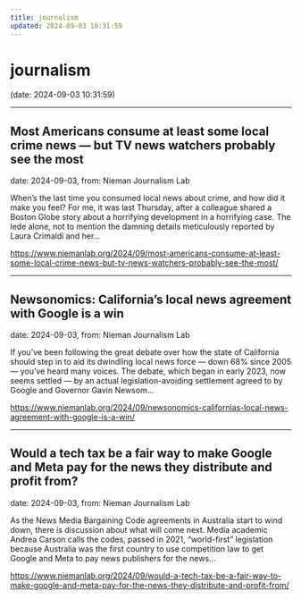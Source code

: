 ```yaml
---
title: journalism
updated: 2024-09-03 10:31:59
---
```


# journalism

(date: 2024-09-03 10:31:59)

---

## Most Americans consume at least some local crime news — but TV news watchers probably see the most

date: 2024-09-03, from: Nieman Journalism Lab

When’s the last time you consumed local news about crime, and how did it make you feel? For me, it was last Thursday, after a colleague shared a Boston Globe story about a horrifying development in a horrifying case. The lede alone, not to mention the damning details meticulously reported by Laura Crimaldi and her... 

<https://www.niemanlab.org/2024/09/most-americans-consume-at-least-some-local-crime-news-but-tv-news-watchers-probably-see-the-most/>

---

## Newsonomics: California’s local news agreement with Google is a win

date: 2024-09-03, from: Nieman Journalism Lab

If you’ve been following the great debate over how the state of California should step in to aid its dwindling local news force — down 68% since 2005 — you’ve heard many voices. The debate, which began in early 2023, now seems settled — by an actual legislation-avoiding settlement agreed to by Google and Governor Gavin Newsom... 

<https://www.niemanlab.org/2024/09/newsonomics-californias-local-news-agreement-with-google-is-a-win/>

---

## Would a tech tax be a fair way to make Google and Meta pay for the news they distribute and profit from?

date: 2024-09-03, from: Nieman Journalism Lab

As the News Media Bargaining Code agreements in Australia start to wind down, there is discussion about what will come next. Media academic Andrea Carson calls the codes, passed in 2021, &#8220;world-first&#8221; legislation because Australia was the first country to use competition law to get Google and Meta to pay news publishers for the news... 

<https://www.niemanlab.org/2024/09/would-a-tech-tax-be-a-fair-way-to-make-google-and-meta-pay-for-the-news-they-distribute-and-profit-from/>

